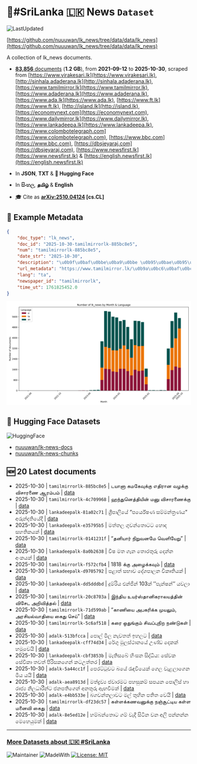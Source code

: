 # 📄#SriLanka 🇱🇰 News `Dataset`

![LastUpdated](https://img.shields.io/badge/last_updated-2025--10--30_17:51:07-green)

[https://github.com/nuuuwan/lk_news/tree/data/data/lk_news](https://github.com/nuuuwan/lk_news/tree/data/data/lk_news)

A collection of lk_news documents.

- [**83,856** documents](https://github.com/nuuuwan/lk_news/tree/data/data/lk_news) (**1.2 GB**), from **2021-09-12** to **2025-10-30**, scraped from [https://www.virakesari.lk](https://www.virakesari.lk), [http://sinhala.adaderana.lk](http://sinhala.adaderana.lk), [https://www.tamilmirror.lk](https://www.tamilmirror.lk), [https://www.adaderana.lk](https://www.adaderana.lk), [https://www.ada.lk](https://www.ada.lk), [https://www.ft.lk](https://www.ft.lk), [http://island.lk](http://island.lk), [https://economynext.com](https://economynext.com), [https://www.dailymirror.lk](https://www.dailymirror.lk), [https://www.lankadeepa.lk](https://www.lankadeepa.lk), [https://www.colombotelegraph.com](https://www.colombotelegraph.com), [https://www.bbc.com](https://www.bbc.com), [https://dbsjeyaraj.com](https://dbsjeyaraj.com), [https://www.newsfirst.lk](https://www.newsfirst.lk) & [https://english.newsfirst.lk](https://english.newsfirst.lk)

- In **JSON**, **TXT** & **🤗 Hugging Face**

- In **සිංහල**, **தமிழ்** & **English**

- 🎓 Cite as **[arXiv:2510.04124](https://arxiv.org/abs/2510.04124) [cs.CL]**

## 📝 Example Metadata

```json
{
    "doc_type": "lk_news",
    "doc_id": "2025-10-30-tamilmirrorlk-885bc8e5",
    "num": "tamilmirrorlk-885bc8e5",
    "date_str": "2025-10-30",
    "description": "\u0b9f\u0baf\u0bbe\u0ba9\u0bbe \u0b95\u0bae\u0b95\u0bc7\u0bb5\u0bc1\u0b95\u0bcd\u0b95\u0bc1 \u0b8e\u0ba4\u0bbf\u0bb0\u0bbe\u0ba9 \u0bb5\u0bb4\u0b95\u0bcd\u0b95\u0bc1 \u0bb5\u0bbf\u0b9a\u0bbe\u0bb0\u0ba3\u0bc8 \u0b86\u0bb0\u0bae\u0bcd\u0baa\u0bae\u0bcd",
    "url_metadata": "https://www.tamilmirror.lk/\u0b9a\u0bc6\u0baf\u0bcd\u0ba4\u0bbf\u0b95\u0bb3\u0bcd/\u0b9f\u0baf\u0bbe\u0ba9\u0bbe-\u0b95\u0bae\u0b95\u0bc7\u0bb5\u0bc1\u0b95\u0bcd\u0b95\u0bc1-\u0b8e\u0ba4\u0bbf\u0bb0\u0bbe\u0ba9-\u0bb5\u0bb4\u0b95\u0bcd\u0b95\u0bc1-\u0bb5\u0bbf\u0b9a\u0bbe\u0bb0\u0ba3\u0bc8-\u0b86\u0bb0\u0bae\u0bcd\u0baa\u0bae\u0bcd/175-367117",
    "lang": "ta",
    "newspaper_id": "tamilmirrorlk",
    "time_ut": 1761825452.0
}
```

![Chart](https://raw.githubusercontent.com/nuuuwan/lk_news/refs/heads/data/data/lk_news/docs_by_month_and_lang.png)

## 🤗 Hugging Face Datasets

![HuggingFace](https://img.shields.io/badge/-HuggingFace-FDEE21?style=for-the-badge&logo=HuggingFace)

- [nuuuwan/lk-news-docs](https://huggingface.co/datasets/nuuuwan/lk-news-docs)
- [nuuuwan/lk-news-chunks](https://huggingface.co/datasets/nuuuwan/lk-news-chunks)

## 🆕 20 Latest documents

- 2025-10-30 | `tamilmirrorlk-885bc8e5` | டயானா கமகேவுக்கு எதிரான வழக்கு விசாரணை ஆரம்பம் | [data](https://github.com/nuuuwan/lk_news/tree/data/data/lk_news/2020s/2025/2025-10-30-tamilmirrorlk-885bc8e5)
- 2025-10-30 | `tamilmirrorlk-4c709968` | ஹந்துனெத்தியின் மனு விசாரணைக்கு | [data](https://github.com/nuuuwan/lk_news/tree/data/data/lk_news/2020s/2025/2025-10-30-tamilmirrorlk-4c709968)
- 2025-10-30 | `lankadeepalk-81a02c71` | ශ්‍රීපාලියේ “පර්යේෂණ සම්මන්ත්‍රණය“ අරුන්දතියේදී | [data](https://github.com/nuuuwan/lk_news/tree/data/data/lk_news/2020s/2025/2025-10-30-lankadeepalk-81a02c71)
- 2025-10-30 | `lankadeepalk-e35795b5` | මත්තල ගුවන්තොටට හොද සහතිකයක් | [data](https://github.com/nuuuwan/lk_news/tree/data/data/lk_news/2020s/2025/2025-10-30-lankadeepalk-e35795b5)
- 2025-10-30 | `tamilmirrorlk-0141231f` | “தனியார் நிறுவனமே வெளியேறு” | [data](https://github.com/nuuuwan/lk_news/tree/data/data/lk_news/2020s/2025/2025-10-30-tamilmirrorlk-0141231f)
- 2025-10-30 | `lankadeepalk-8a0b2638` | විෂ මත ගැන තොරතුරු දෙන්න අංකයක් | [data](https://github.com/nuuuwan/lk_news/tree/data/data/lk_news/2020s/2025/2025-10-30-lankadeepalk-8a0b2638)
- 2025-10-30 | `tamilmirrorlk-f572cfb4` | 1818 க்கு அழைக்கவும் | [data](https://github.com/nuuuwan/lk_news/tree/data/data/lk_news/2020s/2025/2025-10-30-tamilmirrorlk-f572cfb4)
- 2025-10-30 | `lankadeepalk-d9705792` | පළාත් සභාව දේශපාලන විකෘතියක් | [data](https://github.com/nuuuwan/lk_news/tree/data/data/lk_news/2020s/2025/2025-10-30-lankadeepalk-d9705792)
- 2025-10-30 | `lankadeepalk-dd5dddbd` | දුම්රිය එන්ජින් 103ක් ’’පැන්ෂන්’’  යවලා | [data](https://github.com/nuuuwan/lk_news/tree/data/data/lk_news/2020s/2025/2025-10-30-lankadeepalk-dd5dddbd)
- 2025-10-30 | `tamilmirrorlk-20c8703a` | இந்திய உயர்ஸ்தானிகராலயத்தின் விசேட அறிவித்தல் | [data](https://github.com/nuuuwan/lk_news/tree/data/data/lk_news/2020s/2025/2025-10-30-tamilmirrorlk-20c8703a)
- 2025-10-30 | `tamilmirrorlk-71d599ab` | “காணியை அபகரிக்க முயலும், அரசியல்வாதியை கைது செய்” | [data](https://github.com/nuuuwan/lk_news/tree/data/data/lk_news/2020s/2025/2025-10-30-tamilmirrorlk-71d599ab)
- 2025-10-30 | `tamilmirrorlk-5c6af518` | கரை ஒதுங்கும் சிவப்புநிற நண்டுகள் | [data](https://github.com/nuuuwan/lk_news/tree/data/data/lk_news/2020s/2025/2025-10-30-tamilmirrorlk-5c6af518)
- 2025-10-30 | `adalk-513bfcca` | පොල් මිල නැවතත් ඉහලට | [data](https://github.com/nuuuwan/lk_news/tree/data/data/lk_news/2020s/2025/2025-10-30-adalk-513bfcca)
- 2025-10-30 | `lankadeepalk-cff74d34` | රේගු මුලස්ථානයේ උණ්ඩ දෙකක් හමුවෙයි | [data](https://github.com/nuuuwan/lk_news/tree/data/data/lk_news/2020s/2025/2025-10-30-lankadeepalk-cff74d34)
- 2025-10-30 | `lankadeepalk-cbf3853b` | මැතිසබේ හිංසන සිද්ධිය: සේවක සේවිකා තවත් පිරිසකගෙන් කටඋත්තර | [data](https://github.com/nuuuwan/lk_news/tree/data/data/lk_news/2020s/2025/2025-10-30-lankadeepalk-cbf3853b)
- 2025-10-30 | `adalk-5a44cc1f` | පෙරට්ටුවට බයේ රැඳවියෙක් ගෙල වැළලාගෙන මිය යයි | [data](https://github.com/nuuuwan/lk_news/tree/data/data/lk_news/2020s/2025/2025-10-30-adalk-5a44cc1f)
- 2025-10-30 | `adalk-aea8913d` | මත්ද්‍රව්‍ය ජවාරමට පහසුකම් සපයන පොලිස් හා රාජ්‍ය නිලධාරීන්ට ජනපතිගෙන් අනතුරු ඇඟවීමක් | [data](https://github.com/nuuuwan/lk_news/tree/data/data/lk_news/2020s/2025/2025-10-30-adalk-aea8913d)
- 2025-10-30 | `adalk-e4bb533e` | බගවන්තලාවට මල් තුහින පතිත වෙයි | [data](https://github.com/nuuuwan/lk_news/tree/data/data/lk_news/2020s/2025/2025-10-30-adalk-e4bb533e)
- 2025-10-30 | `tamilmirrorlk-df23dc57` | கள்ளக்கணவனுக்கு நஞ்சூட்டிய கள்ள மனைவி கைது | [data](https://github.com/nuuuwan/lk_news/tree/data/data/lk_news/2020s/2025/2025-10-30-tamilmirrorlk-df23dc57)
- 2025-10-30 | `adalk-8e5ed12e` | හම්බන්තොට ගම් වැදී සිටින වන අලි පන්නන්න මෙහෙයුමක් | [data](https://github.com/nuuuwan/lk_news/tree/data/data/lk_news/2020s/2025/2025-10-30-adalk-8e5ed12e)

---

### [More Datasets about 🇱🇰 #SriLanka](https://github.com/nuuuwan/lk_datasets)

![Maintainer](https://img.shields.io/badge/maintainer-nuuuwan-red)
![MadeWith](https://img.shields.io/badge/made_with-python-blue)
[![License: MIT](https://img.shields.io/badge/License-MIT-yellow.svg)](https://opensource.org/licenses/MIT)
